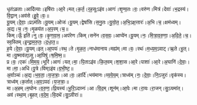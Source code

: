 

  
धृत॑ऽव्रताः।आदि॑त्याः।इषि॑राः।आ॒रे।मत्।क॒र्त॒।र॒ह॒सूःऽइ॑व।आगः॑।शृ॒ण्व॒तः।वः॒।वरु॑ण।मित्र॑।देवाः॑।भ॒द्रस्य॑।वि॒द्वान्।अव॑से।हु॒वे॒।वः॒॥  
यू॒यम्।दे॒वाः॒।प्रऽम॑तिः।यू॒यम्।ओजः॑।यू॒यम्।द्वेषां॑सि।स॒नु॒तः।यु॒यो॒त॒।अ॒भि॒ऽक्ष॒त्तारः॑।अ॒भि।च॒।क्षम॑ध्वम्।अ॒द्य।च॒।नः॒।मृ॒ळय॑त।अ॒प॒रम्।च॒॥  
किम्।ऊँ॒ इति॑।नु।वः॒।कृ॒ण॒वा॒म॒।अप॑रेण।किम्।सने॑न।व॒स॒वः॒।आप्ये॑न।यू॒यम्।नः॒।मि॒त्रा॒व॒रु॒णा॒।अ॒दि॒ते॒।च॒।स्व॒स्तिम्।इ॒न्द्रा॒म॒रु॒तः॒।द॒धा॒त॒॥  
ह॒ये।दे॒वाः॒।यू॒यम्।इत्।आ॒पयः॑।स्थ॒।ते।मृ॒ळ॒त॒।नाध॑मानाय।मह्य॑म्।मा।वः॒।रथः॑।म॒ध्य॒म॒ऽवाट्।ऋ॒ते।भू॒त्।मा।यु॒ष्माव॑त्ऽसु।आ॒पिषु॑।श्र॒मि॒ष्म॒॥  
प्र।वः॒।एकः॑।मि॒म॒य॒।भूरि॑।आगः॑।यत्।मा॒।पि॒ताऽइ॑व।कि॒त॒वम्।श॒शा॒स।आ॒रे।पाशाः॑।आ॒रे।अ॒घानि॑।दे॒वाः॒।मा।मा॒।अधि॑।पु॒त्रे।विम्ऽइ॑व।ग्र॒भी॒ष्ट॒॥  
अ॒र्वाञ्चः॑।अ॒द्य।भ॒व॒ता॒।य॒ज॒त्राः॒।आ।वः॒।हार्दि॑।भय॑मानः।व्य॒ये॒य॒म्।त्राध्व॑म्।नः॒।दे॒वाः॒।नि॒ऽजुरः॑।वृक॑स्य।त्राध्व॑म्।क॒र्तात्।अ॒व॒ऽपदः॑।य॒ज॒त्राः॒॥  
मा।अ॒हम्।म॒घोनः।व॒रु॒ण॒।प्रि॒यस्य॑।भू॒रि॒ऽदाव्नः॑।आ।वि॒द॒म्।शून॑म्।आ॒पेः।मा।रा॒यः।रा॒जन्।सु॒ऽयमा॑त्।अव॑।स्था॒म्।बृ॒हत्।व॒दे॒म॒।वि॒दथे॑।सु॒ऽवीराः॑॥  
